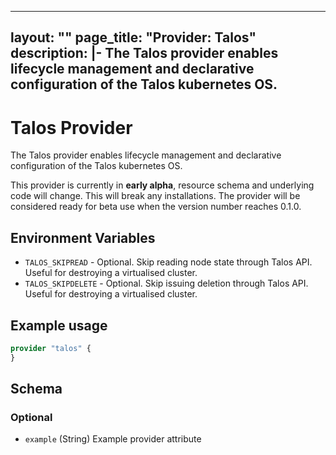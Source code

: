 

---
layout: ""
page_title: "Provider: Talos"
description: |-
  The Talos provider enables lifecycle management and declarative configuration of the Talos kubernetes OS.
---

# Talos Provider
The Talos provider enables lifecycle management and declarative configuration of the Talos kubernetes OS.

This provider is currently in **early alpha**, resource schema and underlying code will change. This will break any installations.
The provider will be considered ready for beta use when the version number reaches 0.1.0.

## Environment Variables
+ `TALOS_SKIPREAD` - Optional. Skip reading node state through Talos API. Useful for destroying a virtualised cluster.
+ `TALOS_SKIPDELETE` - Optional. Skip issuing deletion through Talos API. Useful for destroying a virtualised cluster.

## Example usage

```terraform
provider "talos" {
}
```

<!-- schema generated by tfplugindocs -->
## Schema

### Optional

- `example` (String) Example provider attribute
